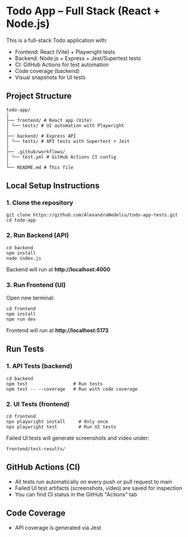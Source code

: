 # Todo App – Full Stack (React + Node.js)

This is a full-stack Todo application with:
- Frontend: React (Vite) + Playwright tests
- Backend: Node.js + Express + Jest/Supertest tests
- CI: GitHub Actions for test automation
- Code coverage (backend)
- Visual snapshots for UI tests

## Project Structure
```
todo-app/
│
├── frontend/ # React app (Vite)
│ └── tests/ # UI automation with Playwright
│
├── backend/ # Express API
│ └── tests/ # API tests with Supertest + Jest
│
├── .github/workflows/
│ └── test.yml # GitHub Actions CI config
│
└── README.md # This file
```

## Local Setup Instructions

### 1. Clone the repository
```
git clone https://github.com/AlexandraNedelcu/todo-app-tests.git
cd todo-app
```

### 2. Run Backend (API)
```
cd backend
npm install
node index.js
```

Backend will run at **http://localhost:4000**

### 3. Run Frontend (UI)
Open new terminal:
```
cd frontend
npm install
npm run dev
```

Frontend will run at **http://localhost:5173**

## Run Tests

### 1. API Tests (backend)
```
cd backend
npm test                 # Run tests
npm test -- --coverage   # Run with code coverage
```

### 2. UI Tests (frontend)
```
cd frontend
npx playwright install     # Only once
npx playwright test        # Run UI tests
```

Failed UI tests will generate screenshots and video under:
```
frontend/test-results/
```

## GitHub Actions (CI)

- All tests run automatically on every push or pull request to main
- Failed UI test artifacts (screenshots, video) are saved for inspection
- You can find CI status in the GitHub "Actions" tab

## Code Coverage
- API coverage is generated via Jest
